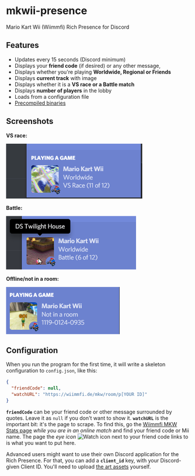 # mkwii-presence
Mario Kart Wii (Wiimmfi) Rich Presence for Discord
## Features
- Updates every 15 seconds (Discord minimum)
- Displays your **friend code** (if desired) or any other message, 
- Displays whether you're playing **Worldwide, Regional or Friends**
- Displays **current track** with image
- Displays whether it is a **VS race or a Battle match**
- Displays **number of players** in the lobby
- Loads from a configuration file
- [Precompiled binaries](https://github.com/dotcomboom/mkwii-presence/releases)
## Screenshots
**VS race:**

![VS race](https://github.com/dotcomboom/mkwii-presence/blob/master/screenshots/vs.gif?raw=true)

**Battle:**

![Battle](https://github.com/dotcomboom/mkwii-presence/blob/master/screenshots/battle.png?raw=true)

**Offline/not in a room:**

![Offline/no room](https://github.com/dotcomboom/mkwii-presence/blob/master/screenshots/offline.png?raw=true)
## Configuration
When you run the program for the first time, it will write a skeleton configuration to `config.json`, like this:
```json
{
  "friendCode": null,
  "watchURL": "https://wiimmfi.de/mkw/room/p[YOUR ID]"
}
```
**`friendCode`** can be your friend code or other message surrounded by quotes. Leave it as `null` if you don't want to show it.
**`watchURL`** is the important bit: it's the page to scrape. To find this, go the [Wiimmfi MKW Stats page](https://wiimmfi.de/mkw/) *while you are in an online match* and find your friend code or Mii name. The page the *eye icon* ![Watch icon](https://wiimmfi.de/images/watch-pid-24x16.png) next to your friend code links to is what you want to put here.

Advanced users might want to use their own Discord application for the Rich Presence. For that, you can add a **`client_id`** key, with your Discord-given Client ID. You'll need to upload [the art assets](https://github.com/dotcomboom/mkwii-presence/tree/master/discord-assets) yourself.
